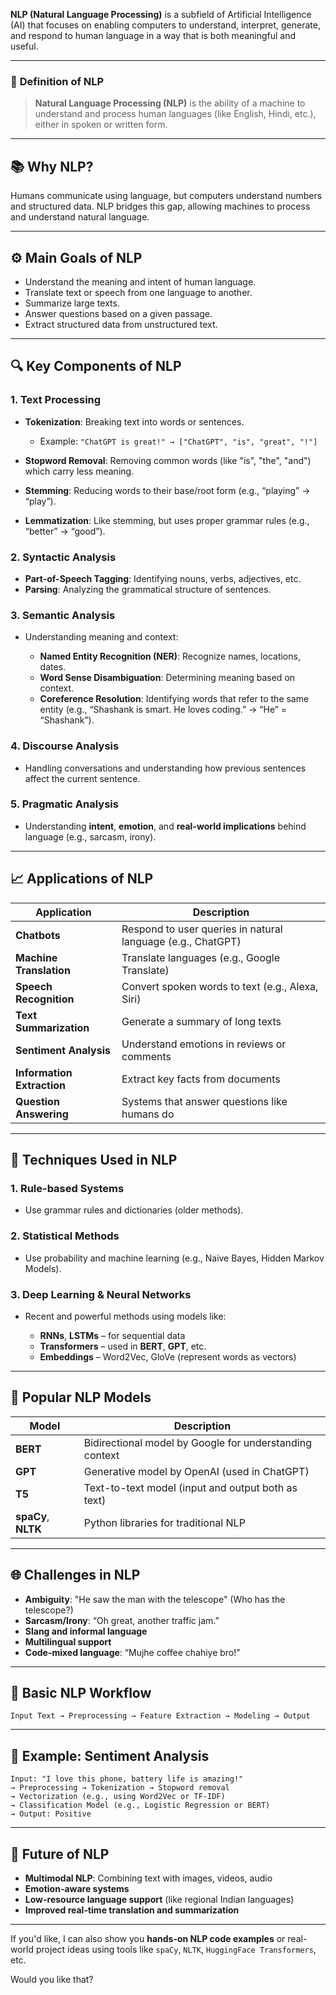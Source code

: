 **NLP (Natural Language Processing)** is a subfield of Artificial Intelligence (AI) that focuses on enabling computers to understand, interpret, generate, and respond to human language in a way that is both meaningful and useful.

---

### 🔹 **Definition of NLP**

> **Natural Language Processing (NLP)** is the ability of a machine to understand and process human languages (like English, Hindi, etc.), either in spoken or written form.

---

## 📚 **Why NLP?**

Humans communicate using language, but computers understand numbers and structured data. NLP bridges this gap, allowing machines to process and understand natural language.

---

## ⚙️ **Main Goals of NLP**

* Understand the meaning and intent of human language.
* Translate text or speech from one language to another.
* Summarize large texts.
* Answer questions based on a given passage.
* Extract structured data from unstructured text.

---

## 🔍 **Key Components of NLP**

### 1. **Text Processing**

* **Tokenization**: Breaking text into words or sentences.

  * Example: `"ChatGPT is great!" → ["ChatGPT", "is", "great", "!"]`
* **Stopword Removal**: Removing common words (like "is", "the", "and") which carry less meaning.
* **Stemming**: Reducing words to their base/root form (e.g., “playing” → “play”).
* **Lemmatization**: Like stemming, but uses proper grammar rules (e.g., “better” → “good”).

### 2. **Syntactic Analysis**

* **Part-of-Speech Tagging**: Identifying nouns, verbs, adjectives, etc.
* **Parsing**: Analyzing the grammatical structure of sentences.

### 3. **Semantic Analysis**

* Understanding meaning and context:

  * **Named Entity Recognition (NER)**: Recognize names, locations, dates.
  * **Word Sense Disambiguation**: Determining meaning based on context.
  * **Coreference Resolution**: Identifying words that refer to the same entity (e.g., “Shashank is smart. He loves coding.” → “He” = “Shashank”).

### 4. **Discourse Analysis**

* Handling conversations and understanding how previous sentences affect the current sentence.

### 5. **Pragmatic Analysis**

* Understanding **intent**, **emotion**, and **real-world implications** behind language (e.g., sarcasm, irony).

---

## 📈 **Applications of NLP**

| Application                | Description                                                 |
| -------------------------- | ----------------------------------------------------------- |
| **Chatbots**               | Respond to user queries in natural language (e.g., ChatGPT) |
| **Machine Translation**    | Translate languages (e.g., Google Translate)                |
| **Speech Recognition**     | Convert spoken words to text (e.g., Alexa, Siri)            |
| **Text Summarization**     | Generate a summary of long texts                            |
| **Sentiment Analysis**     | Understand emotions in reviews or comments                  |
| **Information Extraction** | Extract key facts from documents                            |
| **Question Answering**     | Systems that answer questions like humans do                |

---

## 🧠 **Techniques Used in NLP**

### 1. **Rule-based Systems**

* Use grammar rules and dictionaries (older methods).

### 2. **Statistical Methods**

* Use probability and machine learning (e.g., Naive Bayes, Hidden Markov Models).

### 3. **Deep Learning & Neural Networks**

* Recent and powerful methods using models like:

  * **RNNs**, **LSTMs** – for sequential data
  * **Transformers** – used in **BERT**, **GPT**, etc.
  * **Embeddings** – Word2Vec, GloVe (represent words as vectors)

---

## 🧠 **Popular NLP Models**

| Model               | Description                                             |
| ------------------- | ------------------------------------------------------- |
| **BERT**            | Bidirectional model by Google for understanding context |
| **GPT**             | Generative model by OpenAI (used in ChatGPT)            |
| **T5**              | Text-to-text model (input and output both as text)      |
| **spaCy**, **NLTK** | Python libraries for traditional NLP                    |

---

## 🌐 **Challenges in NLP**

* **Ambiguity**: "He saw the man with the telescope" (Who has the telescope?)
* **Sarcasm/Irony**: “Oh great, another traffic jam.”
* **Slang and informal language**
* **Multilingual support**
* **Code-mixed language**: “Mujhe coffee chahiye bro!”

---

## 🔄 **Basic NLP Workflow**

```text
Input Text → Preprocessing → Feature Extraction → Modeling → Output
```

---

## 📌 **Example: Sentiment Analysis**

```text
Input: "I love this phone, battery life is amazing!"
→ Preprocessing → Tokenization → Stopword removal
→ Vectorization (e.g., using Word2Vec or TF-IDF)
→ Classification Model (e.g., Logistic Regression or BERT)
→ Output: Positive
```

---

## 📅 **Future of NLP**

* **Multimodal NLP**: Combining text with images, videos, audio
* **Emotion-aware systems**
* **Low-resource language support** (like regional Indian languages)
* **Improved real-time translation and summarization**

---

If you'd like, I can also show you **hands-on NLP code examples** or real-world project ideas using tools like `spaCy`, `NLTK`, `HuggingFace Transformers`, etc.

Would you like that?
